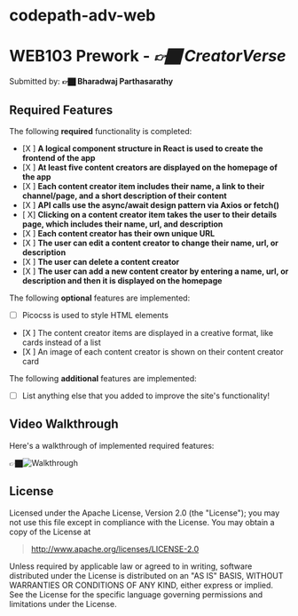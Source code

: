 # codepath-adv-web
# WEB103 Prework - *👉🏿 CreatorVerse*

Submitted by: **👉🏿 Bharadwaj Parthasarathy**

## Required Features

The following **required** functionality is completed:

<!-- 👉🏿👉🏿👉🏿 Make sure to check off completed functionality below -->
- [X ] **A logical component structure in React is used to create the frontend of the app**
- [X ] **At least five content creators are displayed on the homepage of the app**
- [X ] **Each content creator item includes their name, a link to their channel/page, and a short description of their content**
- [X ] **API calls use the async/await design pattern via Axios or fetch()**
- [ X] **Clicking on a content creator item takes the user to their details page, which includes their name, url, and description**
- [X ] **Each content creator has their own unique URL**
- [X ] **The user can edit a content creator to change their name, url, or description**
- [X ] **The user can delete a content creator**
- [X ] **The user can add a new content creator by entering a name, url, or description and then it is displayed on the homepage**

The following **optional** features are implemented:

- [ ] Picocss is used to style HTML elements
- [X ] The content creator items are displayed in a creative format, like cards instead of a list
- [X ] An image of each content creator is shown on their content creator card

The following **additional** features are implemented:

* [ ] List anything else that you added to improve the site's functionality!

## Video Walkthrough

Here's a walkthrough of implemented required features:

👉🏿<img src='https://github.com/b-part-bot/codepath-adv-web/blob/main/GIF/Walkthrough.gif' title='Walkthrough' width='' alt='Walkthrough' />


## License


Licensed under the Apache License, Version 2.0 (the "License"); you may not use this file except in compliance with the License. You may obtain a copy of the License at

> http://www.apache.org/licenses/LICENSE-2.0

Unless required by applicable law or agreed to in writing, software distributed under the License is distributed on an "AS IS" BASIS, WITHOUT WARRANTIES OR CONDITIONS OF ANY KIND, either express or implied. See the License for the specific language governing permissions and limitations under the License.
